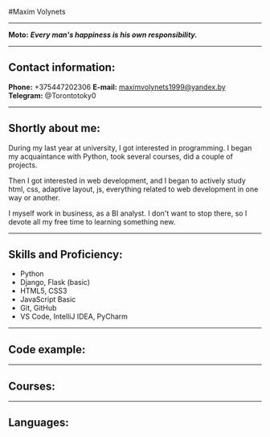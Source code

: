 #Maxim Volynets
***
**Moto:** ***Every man's happiness is his own responsibility.***
***
## Contact information:
**Phone:** +375447202306
**E-mail:** maximvolynets1999@yandex.by
**Telegram:** @Torontotoky0
***
## Shortly about me:
During my last year at university, I got interested in programming. I began my acquaintance with Python, took several courses, did a couple of projects. 

Then I got interested in web development, and I began to actively study html, css, adaptive layout, js, everything related to web development in one way or another. 

I myself work in business, as a BI analyst. I don't want to stop there, so I devote all my free time to learning something new.
***
## Skills and Proficiency:
* Python
* Django, Flask (basic)
* HTML5, CSS3
* JavaScript Basic
* Git, GitHub
* VS Code, IntelliJ IDEA, PyCharm
***
## Code example:
***
## Courses:
***
## Languages: